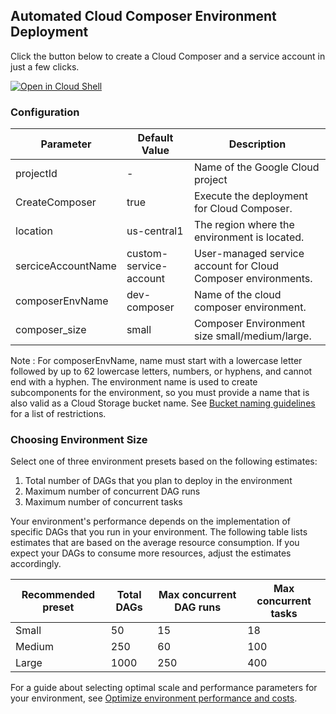 ## **Automated Cloud Composer Environment Deployment**

Click the button below to create a Cloud Composer and a service account in just a few clicks.

[![Open in Cloud Shell](https://gstatic.com/cloudssh/images/open-btn.svg)](https://shell.cloud.google.com/cloudshell/?terminal=true&show=terminal&cloudshell_git_repo=https%3A%2F%2Fgithub.com/dataplatr/cloud-composer-oneclick&cloudshell_tutorial=docs%2Ftutorial.md)

### Configuration

| Parameter | Default Value | Description |
|---|---|---|
| projectId | - |  Name of the Google Cloud project |
| CreateComposer | true | Execute the deployment for Cloud Composer. |
| location | us-central1 | The region where the environment is located. |
| serciceAccountName | custom-service-account | User-managed service account for Cloud Composer environments.
| composerEnvName | dev-composer | Name of the cloud composer environment. |
| composer_size | small | Composer Environment size small/medium/large. |

Note : For composerEnvName, name must start with a lowercase letter followed by up to 62 lowercase letters, numbers, or hyphens, and cannot end with a hyphen. The environment name is used to create subcomponents for the environment, so you must provide a name that is also valid as a Cloud Storage bucket name. See [Bucket naming guidelines](https://cloud.google.com/storage/docs/buckets#naming) for a list of restrictions.

### Choosing Environment Size
Select one of three environment presets based on the following estimates:

1. Total number of DAGs that you plan to deploy in the environment
2. Maximum number of concurrent DAG runs
3. Maximum number of concurrent tasks

Your environment's performance depends on the implementation of specific DAGs that you run in your environment. The following table lists estimates that are based on the average resource consumption. If you expect your DAGs to consume more resources, adjust the estimates accordingly.

| Recommended preset | Total DAGs | Max concurrent DAG runs | Max concurrent tasks
|---|---|---|---|
| Small | 50 | 15 | 18 |
| Medium | 250 | 60 | 100 |
| Large | 1000 | 250 | 400 |

For a guide about selecting optimal scale and performance parameters for your environment, see [Optimize environment performance and costs](https://cloud.google.com/composer/docs/composer-2/optimize-environments).
